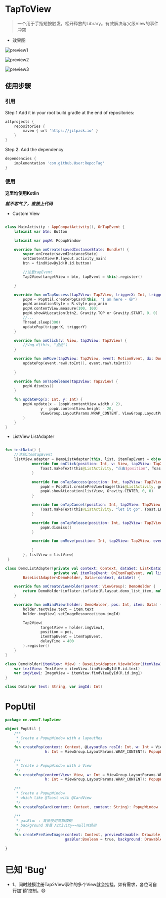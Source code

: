 # TapToView

> 一个用于手指短按触发，松开释放的Library。有效解决与父级View的事件冲突
- 效果图

![preview1](https://img-blog.csdn.net/2018060216225989?watermark/2/text/aHR0cHM6Ly9ibG9nLmNzZG4ubmV0L3FxXzM3Mjk5MjQ5/font/5a6L5L2T/fontsize/400/fill/I0JBQkFCMA==/dissolve/70)

![preview2](https://img-blog.csdn.net/2018060216231192?watermark/2/text/aHR0cHM6Ly9ibG9nLmNzZG4ubmV0L3FxXzM3Mjk5MjQ5/font/5a6L5L2T/fontsize/400/fill/I0JBQkFCMA==/dissolve/70)

![preview3](https://img-blog.csdn.net/20180602162321274?watermark/2/text/aHR0cHM6Ly9ibG9nLmNzZG4ubmV0L3FxXzM3Mjk5MjQ5/font/5a6L5L2T/fontsize/400/fill/I0JBQkFCMA==/dissolve/70)


## 使用步骤
### 引用
Step 1.Add it in your root build.gradle at the end of repositories:
```groovy
allprojects {
    repositories {
        maven { url 'https://jitpack.io' }
    }
}
```
Step 2. Add the dependency

```groovy
dependencies {
    implementation 'com.github.User:Repo:Tag'
}
```
### 使用
**这里均使用Kotlin**

***就不客气了，直接上代码***
- Custom View
```kotlin

class MainActivity : AppCompatActivity(), OnTapEvent {
    lateinit var btn: Button

    lateinit var popW: PopupWindow

    override fun onCreate(savedInstanceState: Bundle?) {
        super.onCreate(savedInstanceState)
        setContentView(R.layout.activity_main)
        btn = findViewById(R.id.button)

        //注意tapEvent
        Tap2View(targetView = btn, tapEvent = this).register()

    }

    override fun onTapSuccess(tap2View: Tap2View, triggerX: Int, triggerY: Int) {
        popW = PopUtil.createPopCard(this, "I am here - 😄")
        popW.animationStyle = R.style.pop_anim
        popW.contentView.measure(100, 100)
        popW.showAtLocation(btn2, Gravity.TOP or Gravity.START, 0, 0)
        //...
        Thread.sleep(300)
        updatePop(triggerX, triggerY)
    }

    override fun onClick(v: View, tap2View: Tap2View) {
        //Vog.d(this, "点击")
    }

    override fun onMove(tap2View: Tap2View, event: MotionEvent, dx: Double, dy: Double) {
        updatePop(event.rawX.toInt(), event.rawY.toInt())
     
    }

    override fun onTapRelease(tap2View: Tap2View) {
        popW.dismiss()
    }

    fun updatePop(x: Int, y: Int) {
        popW.update(x - (popW.contentView.width / 2),
                y - popW.contentView.height - 20,
                ViewGroup.LayoutParams.WRAP_CONTENT, ViewGroup.LayoutParams.WRAP_CONTENT
        )
    }
}
```
- ListView
ListAdapter
```kotlin

fun testData() {
    //注意itemTapEvent
    listView.adapter = DemoListAdapter(this, list, itemTapEvent = object : OnItemTapEvent {
            override fun onClick(position: Int, v: View, tap2View: Tap2View) {
                Toast.makeText(this@ListActivity, "点击$position", Toast.LENGTH_SHORT).show()
            }

            override fun onTapSuccess(position: Int, tap2View: Tap2View, triggerX: Int, triggerY: Int) {
                popW = PopUtil.createPreViewImage(this@ListActivity, getDrawable(R.drawable.a))
                popW.showAtLocation(listView, Gravity.CENTER, 0, 0)    
            }

            override fun onTapCancel(position: Int, tap2View: Tap2View) {
                Toast.makeText(this@ListActivity, "let it go", Toast.LENGTH_SHORT).show()
            }

            override fun onTapRelease(position: Int, tap2View: Tap2View) {
                popW.dismiss()
            }

            override fun onMove(position: Int, tap2View: Tap2View, event: MotionEvent, dx: Double, dy: Double) {
               
            }
        }, listView = listView)
 }
```

```kotlin
class DemoListAdapter(private val context: Context, dataSet: List<Data>,
                      private val itemTapEvent: OnItemTapEvent, val listView: ListView) :
        BaseListAdapter<DemoHolder, Data>(context, dataSet) {

    override fun onCreateViewHolder(parent: ViewGroup): DemoHolder {
        return DemoHolder(inflater.inflate(R.layout.demo_list_item, null))
    }

    override fun onBindView(holder: DemoHolder, pos: Int, item: Data) {
        holder.textView.text = item.text
        holder.imgView1.setImageResource(item.imgId)

        Tap2View(
                targetView = holder.imgView1,
                position = pos,
                itemTapEvent = itemTapEvent,
                delayTime = 400
        ).register()
    }
}

class DemoHolder(itemView: View) : BaseListAdapter.ViewHolder(itemView) {
    var textView: TextView = itemView.findViewById(R.id.text)
    var imgView1: ImageView = itemView.findViewById(R.id.img1)
}

class Data(var text: String, var imgId: Int)
```
# PopUtil
```kotlin
package cn.vove7.tap2view

object PopUtil {
    /**
     * Create a PopupWindow with a layoutRes
     */
    fun createPop(context: Context, @LayoutRes resId: Int, w: Int = ViewGroup.LayoutParams.WRAP_CONTENT,
                  h: Int = ViewGroup.LayoutParams.WRAP_CONTENT): PopupWindow 
   
    /**
     * Create a PopupWindow with a View
     */
    fun createPop(contentView: View, w: Int = ViewGroup.LayoutParams.WRAP_CONTENT,
                  h: Int = ViewGroup.LayoutParams.WRAP_CONTENT): PopupWindow 
   
    /**
     * Create a PopupWindow
     * which like @Toast with @CardView
     */
    fun createPopCard(context: Context, content: String): PopupWindow 
   
    /**
     * gasBlur : 背景使用高斯模糊
     * background 背景 Activity==null时启用
     */
    fun createPreViewImage(context: Context, previewDrawable: Drawable,
                           gasBlur:Boolean = true, background: Drawable? = null): PopupWindow 
      
}
```
# 已知 'Bug'
- 1、同时触摸注册Tap2View事件的多个View就会挂挂。如有需求，各位可自行加'锁'控制。😄
